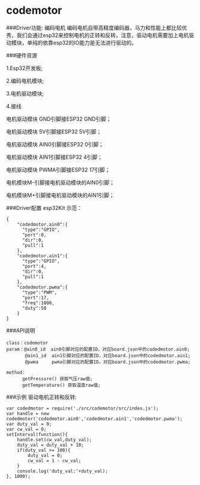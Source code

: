 # codemotor

###Driver功能: 编码电机
编码电机自带高精度编码器，马力和性能上都比较优秀，我们会通过esp32来控制电机的正转和反转，注意，驱动电机需要加上电机驱动模块，单纯的依靠esp32的IO能力是无法进行驱动的。

###硬件资源

1.Esp32开发板;

2.编码电机模块;

3.电机驱动模块;

4.接线

电机驱动模块 GND引脚接ESP32 GND引脚；

电机驱动模块 5V引脚接ESP32 5V引脚；

电机驱动模块 AIN0引脚接ESP32 0引脚；

电机驱动模块 AIN1引脚接ESP32 4引脚；

电机驱动模块 PWMA引脚接ESP32 17引脚；

电机模块M-引脚接电机驱动模块的AIN0引脚；

电机模块M+引脚接电机驱动模块的AIN1引脚；



###Driver配置
esp32Kit 示范：

```
{
    "codedmotor.ain0":{
      "type":"GPIO",
      "port":0,
      "dir":0,
      "pull":1
    },
    "codedmotor.ain1":{
      "type":"GPIO",
      "port":4,
      "dir":0,
      "pull":1
    },
    "codedmotor.pwma":{
      "type":"PWM",
      "port":17,
      "freq":1000,
      "duty":50
    }
}

```

###API说明
```
class：codemotor
param：@ain0_id  ain0引脚对应的配置ID，对应board.json中的codedmotor.ain0;
       @ain1_id  ain1引脚对应的配置ID，对应board.json中的codedmotor.ain1;
       @pwma     pwma引脚对应的配置ID，对应board.json中的codedmotor.pwma;

method:
      getPressure() 获取气压raw值;
      getTemperature() 获取温度raw值;

```


###示例
驱动电机正转和反转:

```
var codedmotor = require('./src/codemotor/src/index.js');
var handle = new codedmotor('codedmotor.ain0','codedmotor.ain1','codedmotor.pwma');
var duty_val = 0;
var cw_val = 0;
setInterval(function(){
    handle.set(cw_val,duty_val);
    duty_val = duty_val + 10;
    if(duty_val >= 100){
        duty_val = 0;
        cw_val = 1 - cw_val;
    }
    console.log('duty_val:'+duty_val);
}, 1000);

```






